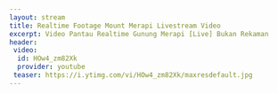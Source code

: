 ```yaml
---
layout: stream
title: Realtime Footage Mount Merapi Livestream Video
excerpt: Video Pantau Realtime Gunung Merapi [Live] Bukan Rekaman
header:
 video:
  id: HOw4_zm82Xk
  provider: youtube
 teaser: https://i.ytimg.com/vi/HOw4_zm82Xk/maxresdefault.jpg
---
```

